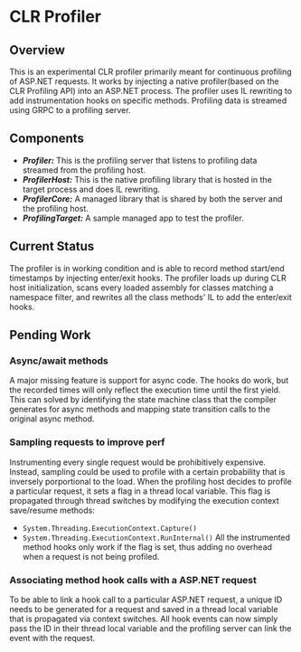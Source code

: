 # CLR Profiler

## Overview
This is an experimental CLR profiler primarily meant for continuous profiling of ASP.NET requests. It works by injecting a native profiler(based on the CLR Profiling API) into an ASP.NET process. The profiler uses IL rewriting to add instrumentation hooks on specific methods. Profiling data is streamed using GRPC to a profiling server.

## Components
* ***Profiler:*** This is the profiling server that listens to profiling data streamed from the profiling host.
* ***ProfilerHost:*** This is the native profiling library that is hosted in the target process and does IL rewriting.
* ***ProfilerCore:*** A managed library that is shared by both the server and the profiling host.
* ***ProfilingTarget:*** A sample managed app to test the profiler.

## Current Status
The profiler is in working condition and is able to record method start/end timestamps by injecting enter/exit hooks. The profiler loads up during CLR host initialization, scans every loaded assembly for classes matching a namespace filter, and rewrites all the class methods' IL to add the enter/exit hooks.

## Pending Work

### Async/await methods
A major missing feature is support for async code. The hooks do work, but the recorded times will only reflect the execution time until the first yield. This can solved by identifying the state machine class that the compiler generates for async methods and mapping state transition calls to the original async method.

### Sampling requests to improve perf
Instrumenting every single request would be prohibitively expensive. Instead, sampling could be used to profile with a certain probability that is inversely porportional to the load.
When the profiling host decides to profile a particular request, it sets a flag in a thread local variable. This flag is propagated through thread switches by modifying the execution context save/resume methods:
* `System.Threading.ExecutionContext.Capture()`
* `System.Threading.ExecutionContext.RunInternal()`
All the instrumented method hooks only work if the flag is set, thus adding no overhead when a request is not being profiled.

### Associating method hook calls with a ASP.NET request
To be able to link a hook call to a particular ASP.NET request, a unique ID needs to be generated for a request and saved in a thread local variable that is propagated via context switches. All hook events can now simply pass the ID in their thread local variable and the profiling server can link the event with the request.